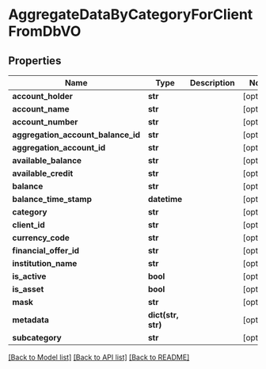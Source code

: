 # AggregateDataByCategoryForClientFromDbVO

## Properties
Name | Type | Description | Notes
------------ | ------------- | ------------- | -------------
**account_holder** | **str** |  | [optional] 
**account_name** | **str** |  | [optional] 
**account_number** | **str** |  | [optional] 
**aggregation_account_balance_id** | **str** |  | [optional] 
**aggregation_account_id** | **str** |  | [optional] 
**available_balance** | **str** |  | [optional] 
**available_credit** | **str** |  | [optional] 
**balance** | **str** |  | [optional] 
**balance_time_stamp** | **datetime** |  | [optional] 
**category** | **str** |  | [optional] 
**client_id** | **str** |  | [optional] 
**currency_code** | **str** |  | [optional] 
**financial_offer_id** | **str** |  | [optional] 
**institution_name** | **str** |  | [optional] 
**is_active** | **bool** |  | [optional] 
**is_asset** | **bool** |  | [optional] 
**mask** | **str** |  | [optional] 
**metadata** | **dict(str, str)** |  | [optional] 
**subcategory** | **str** |  | [optional] 

[[Back to Model list]](../README.md#documentation-for-models) [[Back to API list]](../README.md#documentation-for-api-endpoints) [[Back to README]](../README.md)


